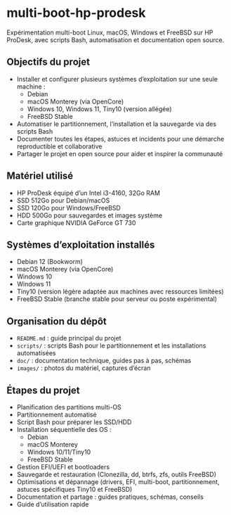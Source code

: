 # multi-boot-hp-prodesk

Expérimentation multi-boot Linux, macOS, Windows et FreeBSD sur HP ProDesk, avec scripts Bash, automatisation et documentation open source.

## Objectifs du projet

- Installer et configurer plusieurs systèmes d’exploitation sur une seule machine :
  - Debian
  - macOS Monterey (via OpenCore)
  - Windows 10, Windows 11, Tiny10 (version allégée)
  - FreeBSD Stable
- Automatiser le partitionnement, l’installation et la sauvegarde via des scripts Bash
- Documenter toutes les étapes, astuces et incidents pour une démarche reproductible et collaborative
- Partager le projet en open source pour aider et inspirer la communauté

## Matériel utilisé

- HP ProDesk équipé d’un Intel i3-4160, 32Go RAM
- SSD 512Go pour Debian/macOS
- SSD 120Go pour Windows/FreeBSD
- HDD 500Go pour sauvegardes et images système
- Carte graphique NVIDIA GeForce GT 730

## Systèmes d’exploitation installés

- Debian 12 (Bookworm)
- macOS Monterey (via OpenCore)
- Windows 10
- Windows 11
- Tiny10 (version légère adaptée aux machines avec ressources limitées)
- FreeBSD Stable (branche stable pour serveur ou poste expérimental)

## Organisation du dépôt

- `README.md` : guide principal du projet
- `scripts/` : scripts Bash pour le partitionnement et les installations automatisées
- `doc/` : documentation technique, guides pas à pas, schémas
- `images/` : photos du matériel, captures d’écran

## Étapes du projet

- Planification des partitions multi-OS
- Partitionnement automatisé
- Script Bash pour préparer les SSD/HDD
- Installation séquentielle des OS :
  - Debian
  - macOS Monterey
  - Windows 10/11/Tiny10
  - FreeBSD Stable
- Gestion EFI/UEFI et bootloaders
- Sauvegarde et restauration (Clonezilla, dd, btrfs, zfs, outils FreeBSD)
- Optimisations et dépannage (drivers, EFI, multi-boot, partitionnement, astuces spécifiques Tiny10 et FreeBSD)
- Documentation et partage : guides pratiques, schémas, conseils
- Guide d’utilisation rapide

